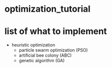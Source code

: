 # optimization_tutorial
# list of what to implement
 - heuristic optimization
     - particle swarm optimization (PSO)
     - artificial bee colony (ABC)
     - genetic algorithm (GA)